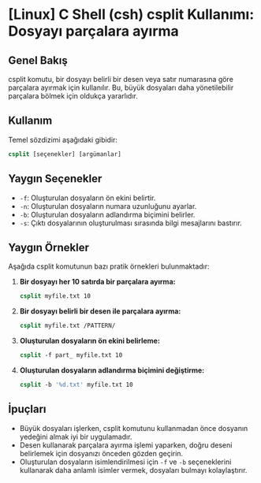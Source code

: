 # [Linux] C Shell (csh) csplit Kullanımı: Dosyayı parçalara ayırma

## Genel Bakış
csplit komutu, bir dosyayı belirli bir desen veya satır numarasına göre parçalara ayırmak için kullanılır. Bu, büyük dosyaları daha yönetilebilir parçalara bölmek için oldukça yararlıdır.

## Kullanım
Temel sözdizimi aşağıdaki gibidir:
```csh
csplit [seçenekler] [argümanlar]
```

## Yaygın Seçenekler
- `-f`: Oluşturulan dosyaların ön ekini belirtir.
- `-n`: Oluşturulan dosyaların numara uzunluğunu ayarlar.
- `-b`: Oluşturulan dosyaların adlandırma biçimini belirler.
- `-s`: Çıktı dosyalarının oluşturulması sırasında bilgi mesajlarını bastırır.

## Yaygın Örnekler
Aşağıda csplit komutunun bazı pratik örnekleri bulunmaktadır:

1. **Bir dosyayı her 10 satırda bir parçalara ayırma:**
   ```csh
   csplit myfile.txt 10
   ```

2. **Bir dosyayı belirli bir desen ile parçalara ayırma:**
   ```csh
   csplit myfile.txt /PATTERN/
   ```

3. **Oluşturulan dosyaların ön ekini belirleme:**
   ```csh
   csplit -f part_ myfile.txt 10
   ```

4. **Oluşturulan dosyaların adlandırma biçimini değiştirme:**
   ```csh
   csplit -b '%d.txt' myfile.txt 10
   ```

## İpuçları
- Büyük dosyaları işlerken, csplit komutunu kullanmadan önce dosyanın yedeğini almak iyi bir uygulamadır.
- Desen kullanarak parçalara ayırma işlemi yaparken, doğru deseni belirlemek için dosyanızı önceden gözden geçirin.
- Oluşturulan dosyaların isimlendirilmesi için `-f` ve `-b` seçeneklerini kullanarak daha anlamlı isimler vermek, dosyaları bulmayı kolaylaştırır.